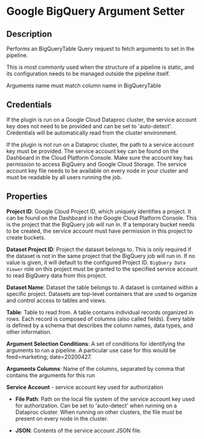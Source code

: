 # Google BigQuery Argument Setter

 Description
 -----------
 Performs an BigQueryTable Query request to fetch arguments to set in the pipeline.

 This is most commonly used when the structure of a pipeline is static,
 and its configuration needs to be managed outside the pipeline itself.

 Arguments name must match column name in BigQueryTable

 Credentials
 -----------
 If the plugin is run on a Google Cloud Dataproc cluster, the service account key does not need to be
 provided and can be set to 'auto-detect'.
 Credentials will be automatically read from the cluster environment.

 If the plugin is not run on a Dataproc cluster, the path to a service account key must be provided.
 The service account key can be found on the Dashboard in the Cloud Platform Console.
 Make sure the account key has permission to access BigQuery and Google Cloud Storage.
 The service account key file needs to be available on every node in your cluster and
 must be readable by all users running the job.

 Properties
 ----------
 **Project ID**: Google Cloud Project ID, which uniquely identifies a project.
 It can be found on the Dashboard in the Google Cloud Platform Console. This is the project
 that the BigQuery job will run in. If a temporary bucket needs to be created, the service account
 must have permission in this project to create buckets.

**Dataset Project ID**: Project the dataset belongs to. This is only required if the dataset is not in 
the same project that the BigQuery job will run in. If no value is given, it will default to the
configured Project ID. `BigQuery Data Viewer` role on this project must be granted to the specified service account 
to read BigQuery data from this project. 

 **Dataset Name**: Dataset the table belongs to. A dataset is contained within a specific project.
 Datasets are top-level containers that are used to organize and control access to tables and views.

 **Table**: Table to read from. A table contains individual records organized in rows.
 Each record is composed of columns (also called fields).
 Every table is defined by a schema that describes the column names, data types, and other information.

 **Argument Selection Conditions**: A set of conditions for identifying the arguments to run a pipeline.
 A particular use case for this would be feed=marketing; date=20200427.

 **Arguments Columns**:  Name of the columns, separated by comma that contains the arguments for this run

 **Service Account**  - service account key used for authorization

 * **File Path**: Path on the local file system of the service account key used for
 authorization. Can be set to 'auto-detect' when running on a Dataproc cluster.
 When running on other clusters, the file must be present on every node in the cluster.

 * **JSON**: Contents of the service account JSON file.